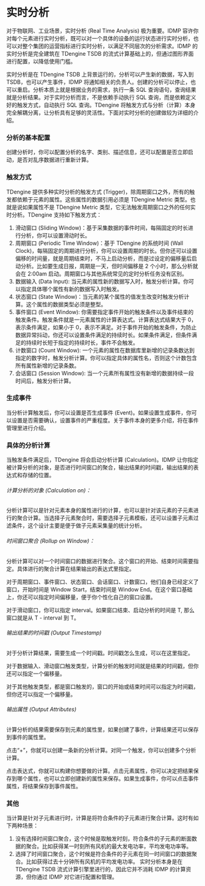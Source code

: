 # 实时分析 

对于物联网、工业场景，实时分析 (Real Time Analysis) 极为重要。IDMP 容许你对每个元素进行实时分析，既可以对一个具体的设备的运行状态进行实时分析，也可以对整个集团的运营指标进行实时分析，以满足不同层次的分析需求。IDMP 的实时分析是完全建筑在 TDengine TSDB 的流式计算基础上的，但通过图形界面进行配置，以降低使用门槛。

实时分析是在 TDengine TSDB 上背景运行的，分析可以产生新的数据，写入到 TSDB，也可以产生事件，IDMP 将通知相关的负责人。创建的分析可以停止，也可以重启。分析本质上就是根据业务的需求，执行一条 SQL 查询语句，查询结果就是分析结果。对于实时分析而言，不是依赖手动执行 SQL 查询，而是依赖定义好的触发方式，自动执行 SQL 查询。TDengine 将触发方式与分析（计算）本身完全解耦分离，让分析具有足够的灵活性。下面对实时分析的创建做较为详细的介绍。

### 分析的基本配置

创建分析时，你可以配置分析的名字、类别、描述信息，还可以配置是否立即启动，是否对乱序数据进行重新计算。

### 触发方式

TDengine 提供多种实时分析的触发方式 (Trigger)，除周期窗口之外，所有的触发都依赖于元素的属性。这些属性的数据引用必须是 TDengine Metric 类型。也就是说如果属性不是 TDengine Metric 类型，它无法触发周期窗口之外的任何实时分析。TDengine 支持如下触发方式：

1. 滑动窗口 (Sliding Window)：基于采集数据的事件时间，每隔固定的时长进行分析，你可以设置滑动时长。
2. 周期窗口 (Periodic Time Window)：基于 TDengine 的系统时间 (Wall Clock)，每隔固定的周期进行分析，你可以设置周期的时长。但你还可以设置偏移的时间量，就是周期结束时，不马上启动分析，而是过设定的偏移量后启动分析。比如要生成日报，周期是一天，但时间偏移是 2 个小时，那么分析就会在 2:00am 启动。周期窗口与其他系统常见的定时分析任务没有区别。
3. 数据输入 (Data Input): 当元素的属性新的数据写入时，触发分析计算。你可以指定具体哪个属性有新的数据写入时触发。
4. 状态窗口 (State Window)：当元素的某个属性的值发生改变时触发分析计算。这个属性的数据类型必须是整型。
5. 事件窗口 (Event Window): 你需要指定事件开始的触发条件以及事件结束的触发条件。触发条件就是一元素属性的计算表达式。计算表达式结果大于 0，表示条件满足，如果小于 0，表示不满足。对于事件开始的触发条件，为防止数据异常抖动，你还可以设置条件满足的持续时长。如果条件满足，但条件满足的持续时长短于指定的持续时长，事件不会触发。
6. 计数窗口 (Count Window): 一个元素的属性在数据库里新增的记录条数达到指定的数字时，触发分析计算。你可以指定具体的属性名，否则这个计数包含所有属性新增的记录条数。
7. 会话窗口 (Session Window): 当一个元素所有属性没有新增的数据持续一段时间后，触发分析计算。

### 生成事件 

当分析计算触发后，你可以设置是否生成事件 (Event)。如果设置生成事件，你可以设置是否需要确认，设置事件的严重程度。关于事件本身的更多介绍，将在事件管理里进行介绍。

### 具体的分析计算

当触发条件满足后，TDengine 将会启动分析计算 (Calculation)。IDMP 让你指定被计算分析的对象，是否进行时间窗口的聚合，输出结果的时间戳，输出结果的表达式和存储的位置。

###### 计算分析的对象 (Calculation on)：

分析计算可以是针对元素本身的属性进行的计算，也可以是针对该元素的子元素进行的聚合计算。当选择子元素聚合时，需要选择子元素模板，还可以设置子元素过滤条件，这个设计主要是便于做子元素采集量的统计分析。

###### 时间窗口聚合 (Rollup on Window)：

分析计算可以对一个时间窗口的数据进行聚合。这个窗口的开始、结束时间需要指定。具体进行的聚合计算在结果输出的表达式里指定。

对于周期窗口、事件窗口、状态窗口、会话窗口、计数窗口，他们自身已经定义了窗口，开始时间是 Window Start，结束时间是 Window End。在这个窗口基础上，你还可以指定时间偏移量，便于你个性化自己的窗口设置。

对于滑动窗口，你可以指定 interval。如果窗口结束、启动分析的时间是 T, 那么窗口就是从 T - interval 到 T。

###### 输出结果的时间戳 (Output Timestamp)

对于分析计算结果，需要生成一个时间戳。时间戳怎么生成，可以在这里指定。

对于数据输入、滑动窗口触发类型，计算分析的触发时间就是结果的时间戳，但你还可以指定一个偏移量。

对于其他触发类型，都是窗口触发的，窗口的开始或结束时间可以指定为时间戳，但你还可以指定一个偏移量。

###### 输出属性 (Output Attributes)

计算分析的结果需要保存到元素的属性里，如果创建了事件，计算结果还可以保存到事件的属性里。

点击“+”，你就可以创建一条新的分析计算。对同一个触发，你可以创建多个分析计算。

点击表达式，你就可以构建你想要做的计算。点击元素属性，你可以决定把结果保存到哪个属性，也可以立即创建新的属性来保存。如果生成事件，你可以点击事件属性，将结果保存到事件属性。

### 其他

当计算是针对子元素进行时，计算是将符合条件的子元素进行聚合计算。这时有如下两种场景：

1. 没有选择时间窗口聚合，这个时候是取触发时刻，符合条件的子元素的断面数据的聚合。比如获得某一时刻所有风机的最大发电功率，平均发电功率等。
2. 选择了时间窗口聚合，这个时候是符合条件的子元素在同一时间窗口的数据聚合。比如获得过去十分钟所有风机的平均发电功率。
实时分析本身是在 TDengine TSDB 流式计算引擎里进行的，因此它并不消耗 IDMP 的计算资源，但你通过 IDMP 对它进行配置和管理。
